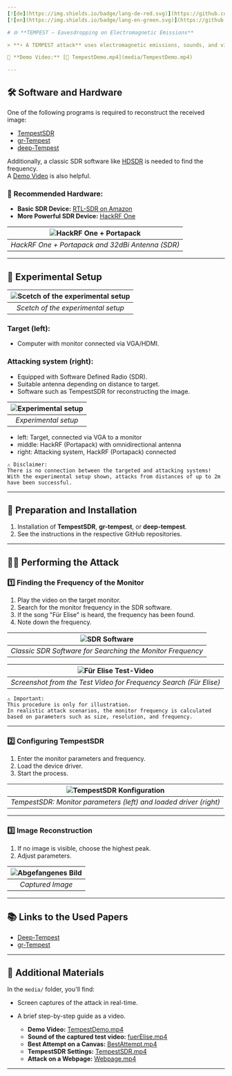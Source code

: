 ```yaml
---
[![de](https://img.shields.io/badge/lang-de-red.svg)](https://github.com/arsiba/TempestAttack/blob/main/README.md)  
[![en](https://img.shields.io/badge/lang-en-green.svg)](https://github.com/arsiba/TempestAttack/blob/main/README.en.md)

# 🌐 **TEMPEST – Eavesdropping on Electromagnetic Emissions**  

> **⚡️ A TEMPEST attack** uses electromagnetic emissions, sounds, and vibrations to gather information about the target. In this case, the image signal of a monitor is extracted and displayed – possible with a Software Defined Radio (SDR) and appropriate software.  

🎥 **Demo Video:** [📁 TempestDemo.mp4](media/TempestDemo.mp4)  

---
```


## 🛠️ Software and Hardware  

One of the following programs is required to reconstruct the received image:  

- [TempestSDR](https://github.com/martinmarinov/TempestSDR)  
- [gr-Tempest](https://github.com/git-artes/gr-tempest)  
- [deep-Tempest](https://github.com/emidan19/deep-tempest)  

Additionally, a classic SDR software like [HDSDR](https://hdsdr.de/) is needed to find the frequency.  
A [Demo Video](https://github.com/eried/Research/blob/master/HackRF/TempestSDR/tempest_test_elize_song.mp4) is also helpful.  

### 📡 **Recommended Hardware:**  
- **Basic SDR Device:** [RTL-SDR on Amazon](https://www.amazon.de/DVB-T-DAB-Stick-RTL2832U-Chipsatz/dp/B0C4DXV2CC/)  
- **More Powerful SDR Device:** [HackRF One](https://opensourcesdrlab.com/products/h4m-receiver-and-spectrum-analyzer?VariantsId=10005)  

| ![HackRF One + Portapack](images/Portapack.png) |  
| :---------------------------------------------: |  
| *HackRF One + Portapack and 32dBi Antenna (SDR)* |  

---

## 🧪 Experimental Setup  

| ![Scetch of the experimental setup](images/SkizzeVersuchsaufbau.png) |  
| :---------------------------------------------: |  
| *Scetch of the experimental setup* |  

### Target (left):  
   - Computer with monitor connected via VGA/HDMI.

### Attacking system (right):  
   - Equipped with Software Defined Radio (SDR).  
   - Suitable antenna depending on distance to target.  
   - Software such as TempestSDR for reconstructing the image.

| ![Experimental setup](images/Versuchsaufbau.png) |  
| :---------------------------------------------: |  
| *Experimental setup* |  

   - left: Target, connected via VGA to a monitor  
   - middle: HackRF (Portapack) with omnidirectional antenna  
   - right: Attacking system, HackRF (Portapack) connected  

```
⚠️ Disclaimer:
There is no connection between the targeted and attacking systems!
With the experimental setup shown, attacks from distances of up to 2m have been successful.
```

---

## 🔧 Preparation and Installation  

1. Installation of **TempestSDR**, **gr-tempest**, or **deep-tempest**.  
2. See the instructions in the respective GitHub repositories.  

---

## 🕵️‍♂️ Performing the Attack  

### 1️⃣ **Finding the Frequency of the Monitor**  

1. Play the video on the target monitor.  
2. Search for the monitor frequency in the SDR software.  
3. If the song "Für Elise" is heard, the frequency has been found.  
4. Note down the frequency.  

| ![SDR Software](images/SDR-Software.png) |  
| :--------------------------------------: |  
| *Classic SDR Software for Searching the Monitor Frequency* |  

| ![Für Elise Test-Video](images/fueElise.png) |  
| :------------------------------------------: |  
| *Screenshot from the Test Video for Frequency Search (Für Elise)* |  

```
⚠️ Important: 
This procedure is only for illustration.  
In realistic attack scenarios, the monitor frequency is calculated based on parameters such as size, resolution, and frequency.  
```

---

### 2️⃣ **Configuring TempestSDR**  

1. Enter the monitor parameters and frequency.  
2. Load the device driver.  
3. Start the process.  

| ![TempestSDR Konfiguration](images/TempestSDR.png) |  
| :------------------------------------------------: |  
| *TempestSDR: Monitor parameters (left) and loaded driver (right)* |  

---

### 3️⃣ **Image Reconstruction**  

1. If no image is visible, choose the highest peak.  
2. Adjust parameters.  

| ![Abgefangenes Bild](images/MonitorCapture.png) |  
| :---------------------------------------------: |  
| *Captured Image* |  

---

## 📚 Links to the Used Papers  

- [Deep-Tempest](https://arxiv.org/pdf/2407.09717v1)  
- [gr-Tempest](https://iie.fing.edu.uy/publicaciones/2022/LBCS22/LBCS22.pdf)  

---

## 📂 Additional Materials  

In the `media/` folder, you'll find:  
- Screen captures of the attack in real-time.  
- A brief step-by-step guide as a video.  

  - **Demo Video:** [TempestDemo.mp4](media/TempestDemo.mp4)  
  - **Sound of the captured test video:** [fuerElise.mp4](media/fuerElise.mp4)  
  - **Best Attempt on a Canvas:** [BestAttempt.mp4](media/BestAttempt.mp4)  
  - **TempestSDR Settings:** [TempestSDR.mp4](media/TempestSDR.mp4)  
  - **Attack on a Webpage:** [Webpage.mp4](media/Webpage.mp4)  

---